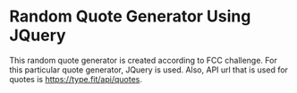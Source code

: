 # Random Quote Generator Using JQuery

This random quote generator is created according to FCC challenge.
For this particular quote generator, JQuery is used. Also, API url that is used for quotes is https://type.fit/api/quotes.
